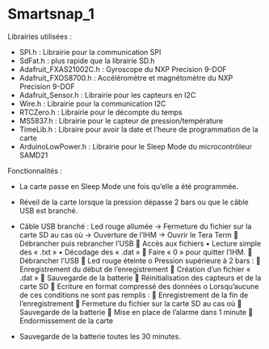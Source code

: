 # Smartsnap_1
Librairies utilisées :
  -	SPI.h : Librairie pour la communication SPI
  -	SdFat.h : plus rapide que la librairie SD.h
  -	Adafruit_FXAS21002C.h : Gyroscope du NXP Precision 9-DOF
  -	Adafruit_FXOS8700.h : Accéléromètre et magnétomètre du NXP Precision 9-DOF
  -	Adafruit_Sensor.h : Librairie pour les capteurs en I2C
  -	Wire.h : Librairie pour la communication I2C
  -	RTCZero.h : Librairie pour le décompte du temps
  -	MS5837.h : Librairie pour le capteur de pression/température
  -	TimeLib.h : Libraire pour avoir la date et l’heure de programmation de la carte
  -	ArduinoLowPower.h : Librairie pour le Sleep Mode du microcontrôleur SAMD21

Fonctionnalités : 
  -	La carte passe en Sleep Mode une fois qu’elle a été programmée.
  -	Réveil de la carte lorsque la pression dépasse 2 bars ou que le câble USB est branché.
  
  -	Câble USB branché :
Led rouge allumée -> Fermeture du fichier sur la carte SD au cas où -> Ouverture de l’IHM -> Ouvrir le Tera Term
    	Débrancher puis rebrancher l’USB
    	Accès aux fichiers
      •	Lecture simple des « .txt »
      •	Décodage des « .dat »
    	Faire « 0 » pour quitter l’IHM.
    	Débrancher l’USB
    	Led rouge éteinte
  o	Pression supérieure à 2 bars :
    	Enregistrement du début de l’enregistrement
    	Création d’un fichier « .dat »
    	Sauvegarde de la batterie
    	Réinitialisation des capteurs et de la carte SD
    	Ecriture en format compressé des données
  o	Lorsqu’aucune de ces conditions ne sont pas remplis :
    	Enregistrement de la fin de l’enregistrement
    	Fermeture du fichier sur la carte SD au cas où
    	Sauvegarde de la batterie
    	Mise en place de l’alarme dans 1 minute
    	Endormissement de la carte
  -	Sauvegarde de la batterie toutes les 30 minutes.
